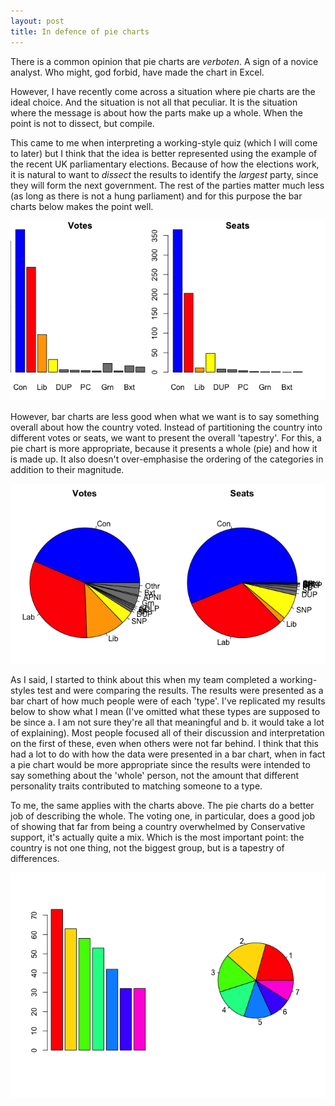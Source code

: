 ```yaml
---
layout: post
title: In defence of pie charts
---
```


There is a common opinion that pie charts are _verboten_. 
A sign of a novice analyst.
Who might, god forbid, have made the chart in Excel.

However, I have recently come across a situation where pie charts are the ideal choice.
And the situation is not all that peculiar. 
It is the situation where the message is about how the parts make up a whole.
When the point is not to dissect, but compile.

This came to me when interpreting a working-style quiz (which I will come to later) but I think that the idea is better represented using the example of the recent UK parliamentary elections. 
Because of how the elections work, it is natural to want to _dissect_ the results to identify the _largest_ party, since they will form the next government.
The rest of the parties matter much less (as long as there is not a hung parliament) and for this purpose the bar charts below makes the point well. 

![](../images/PieCharts_files/figure-html/barchart-1.png)

However, bar charts are less good when what we want is to say something overall about how the country voted. 
Instead of partitioning the country into different votes or seats, we want to present the overall 'tapestry'. 
For this, a pie chart is more appropriate, because it presents a whole (pie) and how it is made up.
It also doesn't over-emphasise the ordering of the categories in addition to their magnitude.

![](../images/PieCharts_files/figure-html/pies-1.png)

As I said, I started to think about this when my team completed a working-styles test and were comparing the results.
The results were presented as a bar chart of how much people were of each 'type'.
I've replicated my results below to show what I mean (I've omitted what these types are supposed to be since a. I am not sure they're all that meaningful and b. it would take a lot of explaining).
Most people focused all of their discussion and interpretation on the first of these, even when others were not far behind.
I think that this had a lot to do with how the data were presented in a bar chart, when in fact a pie chart would be more appropriate since the results were intended to say something about the 'whole' person, not the amount that different personality traits contributed to matching someone to a type. 

To me, the same applies with the charts above.
The pie charts do a better job of describing the whole.
The voting one, in particular, does a good job of showing that far from being a country overwhelmed by Conservative support, it's actually quite a mix. 
Which is the most important point: the country is not one thing, not the biggest group, but is a tapestry of differences. 

![](../images/PieCharts_files/figure-html/types-1.png)



